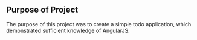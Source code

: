 ## Purpose of Project
The purpose of this project was to create a simple todo application, which demonstrated sufficient knowledge of AngularJS.


